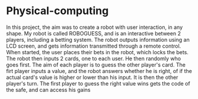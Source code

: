 # Physical-computing

In this project, the aim was to create a robot with user interaction, in any shape.
My robot is called ROBOGUESS, and is an interactive between 2 players, including a betting system.
The robot outputs information using an LCD screen, and gets information transmitted through a remote control.
When started,  the user places their bets in the robot, which locks the bets. The robot then inputs 2 cards, one to each user.
He then randomly who goes first. The aim of each player is to guess the other player's card.
The firt player inputs a value, and the robot answers whether he is right, of if the actual card's value is higher or lower than his input.
It is then the other player's turn. The first player to guess the right value wins gets the code of the safe, and can access his gains
